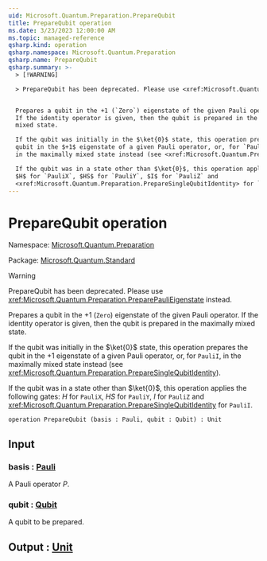 ```yaml
---
uid: Microsoft.Quantum.Preparation.PrepareQubit
title: PrepareQubit operation
ms.date: 3/23/2023 12:00:00 AM
ms.topic: managed-reference
qsharp.kind: operation
qsharp.namespace: Microsoft.Quantum.Preparation
qsharp.name: PrepareQubit
qsharp.summary: >-
  > [!WARNING]

  > PrepareQubit has been deprecated. Please use <xref:Microsoft.Quantum.Preparation.PreparePauliEigenstate> instead.


  Prepares a qubit in the +1 (`Zero`) eigenstate of the given Pauli operator.
  If the identity operator is given, then the qubit is prepared in the maximally
  mixed state.

  If the qubit was initially in the $\ket{0}$ state, this operation prepares the
  qubit in the $+1$ eigenstate of a given Pauli operator, or, for `PauliI`,
  in the maximally mixed state instead (see <xref:Microsoft.Quantum.Preparation.PrepareSingleQubitIdentity>).

  If the qubit was in a state other than $\ket{0}$, this operation applies the following gates:
  $H$ for `PauliX`, $HS$ for `PauliY`, $I$ for `PauliZ` and
  <xref:Microsoft.Quantum.Preparation.PrepareSingleQubitIdentity> for `PauliI`.
---
```


# PrepareQubit operation

Namespace: [Microsoft.Quantum.Preparation](xref:Microsoft.Quantum.Preparation)

Package: [Microsoft.Quantum.Standard](https://nuget.org/packages/Microsoft.Quantum.Standard)


> [!WARNING]
> PrepareQubit has been deprecated. Please use <xref:Microsoft.Quantum.Preparation.PreparePauliEigenstate> instead.

Prepares a qubit in the +1 (`Zero`) eigenstate of the given Pauli operator.If the identity operator is given, then the qubit is prepared in the maximallymixed state.If the qubit was initially in the $\ket{0}$ state, this operation prepares thequbit in the $+1$ eigenstate of a given Pauli operator, or, for `PauliI`,in the maximally mixed state instead (see <xref:Microsoft.Quantum.Preparation.PrepareSingleQubitIdentity>).If the qubit was in a state other than $\ket{0}$, this operation applies the following gates:$H$ for `PauliX`, $HS$ for `PauliY`, $I$ for `PauliZ` and<xref:Microsoft.Quantum.Preparation.PrepareSingleQubitIdentity> for `PauliI`.

```qsharp
operation PrepareQubit (basis : Pauli, qubit : Qubit) : Unit
```


## Input

### basis : [Pauli](xref:microsoft.quantum.qsharp.valueliterals#pauli-literals)

A Pauli operator $P$.


### qubit : [Qubit](xref:microsoft.quantum.qsharp.valueliterals#qubit-literals)

A qubit to be prepared.



## Output : [Unit](xref:microsoft.quantum.qsharp.valueliterals#unit-literal)

